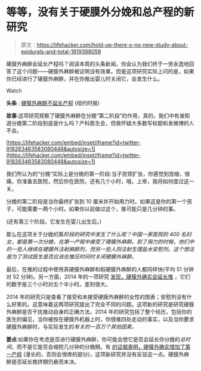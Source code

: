 # 等等，没有关于硬膜外分娩和总产程的新研究

> 原文：<https://lifehacker.com/hold-up-there-s-no-new-study-about-epidurals-and-total-1819398059>

硬膜外麻醉会延长产程吗？阅读本周的头条新闻，你会认为我们终于一劳永逸地回答了这个问题——硬膜外麻醉被证明没有效果。但是这项研究实际上问的是，如果你已经进行了硬膜外麻醉，并在你推出婴儿时关闭它，会发生什么。

Watch

**头条** : [硬膜外麻醉不延长产程](https://www.nytimes.com/2017/10/10/well/family/epidurals-do-not-prolong-labor.html?_r=0) (纽约时报)

**故事**:这项研究观察了硬膜外麻醉在分娩“第二阶段”的作用，真的，我们中有谁知道分娩第二阶段到底是什么吗？产科医生会，但我怀疑大多数写标题和发微博的人不会。

 [https://lifehacker.com/embed/inset/iframe?id=twitter-918263463583080448&autosize=1](https://lifehacker.com/embed/inset/iframe?id=twitter-918263463583080448&autosize=1) 

我们所认为的“分娩”实际上是分娩的第一阶段:当子宫颈扩张，你感觉到宫缩，很痛，你准备去医院，然后你在医院，还有几个小时，哦，上帝，我将如何度过这一关。

分娩的第二阶段是当你最终扩张到 10 厘米并开始用力时。如果这是你的第一个孩子，可能需要一两个小时。如果你以前做过这个，推可能只是几分钟的事。

(还有第三个阶段。它发生在婴儿出生后。)

那么在这项关于分娩的第*阶段的研究中发生了什么呢？中国一家医院的 400 名妇女，都是第一次分娩，在第一产程中接受了硬膜外麻醉。到了用力的时候，他们中的一些人继续在硬膜外注射麻醉剂，而另一些人则注射生理盐水安慰剂。这个想法是为了测试医生是否应该在推压时间时关闭硬膜外麻醉。*

最后，在推的过程中使用真硬膜外麻醉和假硬膜外麻醉的人都同样快(平均 51 分钟对 52 分钟)。另一方面，2014 年的一项研究 [发现，硬膜外确实会延长推](https://www.ncbi.nlm.nih.gov/pubmed/24499753) ，它们的数字是三个小时对五个半小时。差别很大。

2014 年的研究只是查看了接受和未接受硬膜外麻醉的女性的图表；安慰剂没有什么好笑的。这意味着这两项研究提出了完全不同的问题。这项新的研究是研究硬膜外麻醉是否干扰推动自身的正确方法。2014 年的研究包括了整个经历，包括你的医生的偏见，当你被拴在硬膜外机器上时，你很难四处走动的事实，以及当你要求硬膜外麻醉时，与实际发生的*有关的一百万个其他因素。*

**要点**:如果你在考虑是否进行硬膜外麻醉，你可能会想它是否会延长你分娩的*总时间*，而不是它是否会缩短几分钟的分娩期。有 [的证据表明，硬膜外确实增加了第一产程](https://pdfs.semanticscholar.org/6188/ed5a2d49d0d44d7e144dc6d2e91cead0348a.pdf) (漫长的，否则会很疼的部分)，这项新研究并没有反驳这一点。硬膜外麻醉是否延长推挤期仍悬而未决。